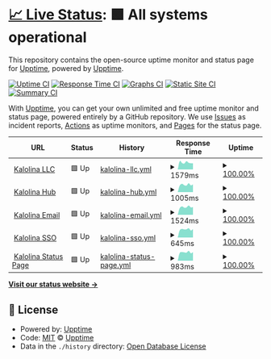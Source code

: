 # [📈 Live Status](https://kalolina.github.io/uptime): <!--live status--> **🟩 All systems operational**

This repository contains the open-source uptime monitor and status page for [Upptime](https://upptime.js.org), powered by [Upptime](https://github.com/upptime/upptime).

[![Uptime CI](https://github.com/kalolina/uptime/workflows/Uptime%20CI/badge.svg)](https://github.com/kalolina/uptime/actions?query=workflow%3A%22Uptime+CI%22)
[![Response Time CI](https://github.com/kalolina/uptime/workflows/Response%20Time%20CI/badge.svg)](https://github.com/kalolina/uptime/actions?query=workflow%3A%22Response+Time+CI%22)
[![Graphs CI](https://github.com/kalolina/uptime/workflows/Graphs%20CI/badge.svg)](https://github.com/kalolina/uptime/actions?query=workflow%3A%22Graphs+CI%22)
[![Static Site CI](https://github.com/kalolina/uptime/workflows/Static%20Site%20CI/badge.svg)](https://github.com/kalolina/uptime/actions?query=workflow%3A%22Static+Site+CI%22)
[![Summary CI](https://github.com/kalolina/uptime/workflows/Summary%20CI/badge.svg)](https://github.com/kalolina/uptime/actions?query=workflow%3A%22Summary+CI%22)

With [Upptime](https://upptime.js.org), you can get your own unlimited and free uptime monitor and status page, powered entirely by a GitHub repository. We use [Issues](https://github.com/upptime/upptime/issues) as incident reports, [Actions](https://github.com/kalolina/uptime/actions) as uptime monitors, and [Pages](https://kalolina.github.io/uptime) for the status page.

<!--start: status pages-->
<!-- This summary is generated by Upptime (https://github.com/upptime/upptime) -->
<!-- Do not edit this manually, your changes will be overwritten -->
<!-- prettier-ignore -->
| URL | Status | History | Response Time | Uptime |
| --- | ------ | ------- | ------------- | ------ |
| <img alt="" src="https://favicons.githubusercontent.com/kalolina.com" height="13"> [Kalolina LLC](https://kalolina.com) | 🟩 Up | [kalolina-llc.yml](https://github.com/Kalolina/uptime/commits/HEAD/history/kalolina-llc.yml) | <details><summary><img alt="Response time graph" src="./graphs/kalolina-llc/response-time-week.png" height="20"> 1579ms</summary><br><a href="https://kalolina.github.io/uptime/history/kalolina-llc"><img alt="Response time 1610" src="https://img.shields.io/endpoint?url=https%3A%2F%2Fraw.githubusercontent.com%2FKalolina%2Fuptime%2FHEAD%2Fapi%2Fkalolina-llc%2Fresponse-time.json"></a><br><a href="https://kalolina.github.io/uptime/history/kalolina-llc"><img alt="24-hour response time 1478" src="https://img.shields.io/endpoint?url=https%3A%2F%2Fraw.githubusercontent.com%2FKalolina%2Fuptime%2FHEAD%2Fapi%2Fkalolina-llc%2Fresponse-time-day.json"></a><br><a href="https://kalolina.github.io/uptime/history/kalolina-llc"><img alt="7-day response time 1579" src="https://img.shields.io/endpoint?url=https%3A%2F%2Fraw.githubusercontent.com%2FKalolina%2Fuptime%2FHEAD%2Fapi%2Fkalolina-llc%2Fresponse-time-week.json"></a><br><a href="https://kalolina.github.io/uptime/history/kalolina-llc"><img alt="30-day response time 1737" src="https://img.shields.io/endpoint?url=https%3A%2F%2Fraw.githubusercontent.com%2FKalolina%2Fuptime%2FHEAD%2Fapi%2Fkalolina-llc%2Fresponse-time-month.json"></a><br><a href="https://kalolina.github.io/uptime/history/kalolina-llc"><img alt="1-year response time 1610" src="https://img.shields.io/endpoint?url=https%3A%2F%2Fraw.githubusercontent.com%2FKalolina%2Fuptime%2FHEAD%2Fapi%2Fkalolina-llc%2Fresponse-time-year.json"></a></details> | <details><summary><a href="https://kalolina.github.io/uptime/history/kalolina-llc">100.00%</a></summary><a href="https://kalolina.github.io/uptime/history/kalolina-llc"><img alt="All-time uptime 98.51%" src="https://img.shields.io/endpoint?url=https%3A%2F%2Fraw.githubusercontent.com%2FKalolina%2Fuptime%2FHEAD%2Fapi%2Fkalolina-llc%2Fuptime.json"></a><br><a href="https://kalolina.github.io/uptime/history/kalolina-llc"><img alt="24-hour uptime 100.00%" src="https://img.shields.io/endpoint?url=https%3A%2F%2Fraw.githubusercontent.com%2FKalolina%2Fuptime%2FHEAD%2Fapi%2Fkalolina-llc%2Fuptime-day.json"></a><br><a href="https://kalolina.github.io/uptime/history/kalolina-llc"><img alt="7-day uptime 100.00%" src="https://img.shields.io/endpoint?url=https%3A%2F%2Fraw.githubusercontent.com%2FKalolina%2Fuptime%2FHEAD%2Fapi%2Fkalolina-llc%2Fuptime-week.json"></a><br><a href="https://kalolina.github.io/uptime/history/kalolina-llc"><img alt="30-day uptime 100.00%" src="https://img.shields.io/endpoint?url=https%3A%2F%2Fraw.githubusercontent.com%2FKalolina%2Fuptime%2FHEAD%2Fapi%2Fkalolina-llc%2Fuptime-month.json"></a><br><a href="https://kalolina.github.io/uptime/history/kalolina-llc"><img alt="1-year uptime 98.51%" src="https://img.shields.io/endpoint?url=https%3A%2F%2Fraw.githubusercontent.com%2FKalolina%2Fuptime%2FHEAD%2Fapi%2Fkalolina-llc%2Fuptime-year.json"></a></details>
| <img alt="" src="https://favicons.githubusercontent.com/hub.kalolina.com" height="13"> [Kalolina Hub](https://hub.kalolina.com) | 🟩 Up | [kalolina-hub.yml](https://github.com/Kalolina/uptime/commits/HEAD/history/kalolina-hub.yml) | <details><summary><img alt="Response time graph" src="./graphs/kalolina-hub/response-time-week.png" height="20"> 1005ms</summary><br><a href="https://kalolina.github.io/uptime/history/kalolina-hub"><img alt="Response time 1226" src="https://img.shields.io/endpoint?url=https%3A%2F%2Fraw.githubusercontent.com%2FKalolina%2Fuptime%2FHEAD%2Fapi%2Fkalolina-hub%2Fresponse-time.json"></a><br><a href="https://kalolina.github.io/uptime/history/kalolina-hub"><img alt="24-hour response time 910" src="https://img.shields.io/endpoint?url=https%3A%2F%2Fraw.githubusercontent.com%2FKalolina%2Fuptime%2FHEAD%2Fapi%2Fkalolina-hub%2Fresponse-time-day.json"></a><br><a href="https://kalolina.github.io/uptime/history/kalolina-hub"><img alt="7-day response time 1005" src="https://img.shields.io/endpoint?url=https%3A%2F%2Fraw.githubusercontent.com%2FKalolina%2Fuptime%2FHEAD%2Fapi%2Fkalolina-hub%2Fresponse-time-week.json"></a><br><a href="https://kalolina.github.io/uptime/history/kalolina-hub"><img alt="30-day response time 1067" src="https://img.shields.io/endpoint?url=https%3A%2F%2Fraw.githubusercontent.com%2FKalolina%2Fuptime%2FHEAD%2Fapi%2Fkalolina-hub%2Fresponse-time-month.json"></a><br><a href="https://kalolina.github.io/uptime/history/kalolina-hub"><img alt="1-year response time 1226" src="https://img.shields.io/endpoint?url=https%3A%2F%2Fraw.githubusercontent.com%2FKalolina%2Fuptime%2FHEAD%2Fapi%2Fkalolina-hub%2Fresponse-time-year.json"></a></details> | <details><summary><a href="https://kalolina.github.io/uptime/history/kalolina-hub">100.00%</a></summary><a href="https://kalolina.github.io/uptime/history/kalolina-hub"><img alt="All-time uptime 99.98%" src="https://img.shields.io/endpoint?url=https%3A%2F%2Fraw.githubusercontent.com%2FKalolina%2Fuptime%2FHEAD%2Fapi%2Fkalolina-hub%2Fuptime.json"></a><br><a href="https://kalolina.github.io/uptime/history/kalolina-hub"><img alt="24-hour uptime 100.00%" src="https://img.shields.io/endpoint?url=https%3A%2F%2Fraw.githubusercontent.com%2FKalolina%2Fuptime%2FHEAD%2Fapi%2Fkalolina-hub%2Fuptime-day.json"></a><br><a href="https://kalolina.github.io/uptime/history/kalolina-hub"><img alt="7-day uptime 100.00%" src="https://img.shields.io/endpoint?url=https%3A%2F%2Fraw.githubusercontent.com%2FKalolina%2Fuptime%2FHEAD%2Fapi%2Fkalolina-hub%2Fuptime-week.json"></a><br><a href="https://kalolina.github.io/uptime/history/kalolina-hub"><img alt="30-day uptime 99.97%" src="https://img.shields.io/endpoint?url=https%3A%2F%2Fraw.githubusercontent.com%2FKalolina%2Fuptime%2FHEAD%2Fapi%2Fkalolina-hub%2Fuptime-month.json"></a><br><a href="https://kalolina.github.io/uptime/history/kalolina-hub"><img alt="1-year uptime 99.98%" src="https://img.shields.io/endpoint?url=https%3A%2F%2Fraw.githubusercontent.com%2FKalolina%2Fuptime%2FHEAD%2Fapi%2Fkalolina-hub%2Fuptime-year.json"></a></details>
| <img alt="" src="https://favicons.githubusercontent.com/pro.kalolina.com" height="13"> [Kalolina Email](https://pro.kalolina.com) | 🟩 Up | [kalolina-email.yml](https://github.com/Kalolina/uptime/commits/HEAD/history/kalolina-email.yml) | <details><summary><img alt="Response time graph" src="./graphs/kalolina-email/response-time-week.png" height="20"> 1524ms</summary><br><a href="https://kalolina.github.io/uptime/history/kalolina-email"><img alt="Response time 1589" src="https://img.shields.io/endpoint?url=https%3A%2F%2Fraw.githubusercontent.com%2FKalolina%2Fuptime%2FHEAD%2Fapi%2Fkalolina-email%2Fresponse-time.json"></a><br><a href="https://kalolina.github.io/uptime/history/kalolina-email"><img alt="24-hour response time 1455" src="https://img.shields.io/endpoint?url=https%3A%2F%2Fraw.githubusercontent.com%2FKalolina%2Fuptime%2FHEAD%2Fapi%2Fkalolina-email%2Fresponse-time-day.json"></a><br><a href="https://kalolina.github.io/uptime/history/kalolina-email"><img alt="7-day response time 1524" src="https://img.shields.io/endpoint?url=https%3A%2F%2Fraw.githubusercontent.com%2FKalolina%2Fuptime%2FHEAD%2Fapi%2Fkalolina-email%2Fresponse-time-week.json"></a><br><a href="https://kalolina.github.io/uptime/history/kalolina-email"><img alt="30-day response time 1556" src="https://img.shields.io/endpoint?url=https%3A%2F%2Fraw.githubusercontent.com%2FKalolina%2Fuptime%2FHEAD%2Fapi%2Fkalolina-email%2Fresponse-time-month.json"></a><br><a href="https://kalolina.github.io/uptime/history/kalolina-email"><img alt="1-year response time 1589" src="https://img.shields.io/endpoint?url=https%3A%2F%2Fraw.githubusercontent.com%2FKalolina%2Fuptime%2FHEAD%2Fapi%2Fkalolina-email%2Fresponse-time-year.json"></a></details> | <details><summary><a href="https://kalolina.github.io/uptime/history/kalolina-email">100.00%</a></summary><a href="https://kalolina.github.io/uptime/history/kalolina-email"><img alt="All-time uptime 99.42%" src="https://img.shields.io/endpoint?url=https%3A%2F%2Fraw.githubusercontent.com%2FKalolina%2Fuptime%2FHEAD%2Fapi%2Fkalolina-email%2Fuptime.json"></a><br><a href="https://kalolina.github.io/uptime/history/kalolina-email"><img alt="24-hour uptime 100.00%" src="https://img.shields.io/endpoint?url=https%3A%2F%2Fraw.githubusercontent.com%2FKalolina%2Fuptime%2FHEAD%2Fapi%2Fkalolina-email%2Fuptime-day.json"></a><br><a href="https://kalolina.github.io/uptime/history/kalolina-email"><img alt="7-day uptime 100.00%" src="https://img.shields.io/endpoint?url=https%3A%2F%2Fraw.githubusercontent.com%2FKalolina%2Fuptime%2FHEAD%2Fapi%2Fkalolina-email%2Fuptime-week.json"></a><br><a href="https://kalolina.github.io/uptime/history/kalolina-email"><img alt="30-day uptime 98.98%" src="https://img.shields.io/endpoint?url=https%3A%2F%2Fraw.githubusercontent.com%2FKalolina%2Fuptime%2FHEAD%2Fapi%2Fkalolina-email%2Fuptime-month.json"></a><br><a href="https://kalolina.github.io/uptime/history/kalolina-email"><img alt="1-year uptime 99.42%" src="https://img.shields.io/endpoint?url=https%3A%2F%2Fraw.githubusercontent.com%2FKalolina%2Fuptime%2FHEAD%2Fapi%2Fkalolina-email%2Fuptime-year.json"></a></details>
| <img alt="" src="https://favicons.githubusercontent.com/sso.kalolina.com" height="13"> [Kalolina SSO](https://sso.kalolina.com) | 🟩 Up | [kalolina-sso.yml](https://github.com/Kalolina/uptime/commits/HEAD/history/kalolina-sso.yml) | <details><summary><img alt="Response time graph" src="./graphs/kalolina-sso/response-time-week.png" height="20"> 645ms</summary><br><a href="https://kalolina.github.io/uptime/history/kalolina-sso"><img alt="Response time 745" src="https://img.shields.io/endpoint?url=https%3A%2F%2Fraw.githubusercontent.com%2FKalolina%2Fuptime%2FHEAD%2Fapi%2Fkalolina-sso%2Fresponse-time.json"></a><br><a href="https://kalolina.github.io/uptime/history/kalolina-sso"><img alt="24-hour response time 661" src="https://img.shields.io/endpoint?url=https%3A%2F%2Fraw.githubusercontent.com%2FKalolina%2Fuptime%2FHEAD%2Fapi%2Fkalolina-sso%2Fresponse-time-day.json"></a><br><a href="https://kalolina.github.io/uptime/history/kalolina-sso"><img alt="7-day response time 645" src="https://img.shields.io/endpoint?url=https%3A%2F%2Fraw.githubusercontent.com%2FKalolina%2Fuptime%2FHEAD%2Fapi%2Fkalolina-sso%2Fresponse-time-week.json"></a><br><a href="https://kalolina.github.io/uptime/history/kalolina-sso"><img alt="30-day response time 686" src="https://img.shields.io/endpoint?url=https%3A%2F%2Fraw.githubusercontent.com%2FKalolina%2Fuptime%2FHEAD%2Fapi%2Fkalolina-sso%2Fresponse-time-month.json"></a><br><a href="https://kalolina.github.io/uptime/history/kalolina-sso"><img alt="1-year response time 745" src="https://img.shields.io/endpoint?url=https%3A%2F%2Fraw.githubusercontent.com%2FKalolina%2Fuptime%2FHEAD%2Fapi%2Fkalolina-sso%2Fresponse-time-year.json"></a></details> | <details><summary><a href="https://kalolina.github.io/uptime/history/kalolina-sso">100.00%</a></summary><a href="https://kalolina.github.io/uptime/history/kalolina-sso"><img alt="All-time uptime 95.80%" src="https://img.shields.io/endpoint?url=https%3A%2F%2Fraw.githubusercontent.com%2FKalolina%2Fuptime%2FHEAD%2Fapi%2Fkalolina-sso%2Fuptime.json"></a><br><a href="https://kalolina.github.io/uptime/history/kalolina-sso"><img alt="24-hour uptime 100.00%" src="https://img.shields.io/endpoint?url=https%3A%2F%2Fraw.githubusercontent.com%2FKalolina%2Fuptime%2FHEAD%2Fapi%2Fkalolina-sso%2Fuptime-day.json"></a><br><a href="https://kalolina.github.io/uptime/history/kalolina-sso"><img alt="7-day uptime 100.00%" src="https://img.shields.io/endpoint?url=https%3A%2F%2Fraw.githubusercontent.com%2FKalolina%2Fuptime%2FHEAD%2Fapi%2Fkalolina-sso%2Fuptime-week.json"></a><br><a href="https://kalolina.github.io/uptime/history/kalolina-sso"><img alt="30-day uptime 100.00%" src="https://img.shields.io/endpoint?url=https%3A%2F%2Fraw.githubusercontent.com%2FKalolina%2Fuptime%2FHEAD%2Fapi%2Fkalolina-sso%2Fuptime-month.json"></a><br><a href="https://kalolina.github.io/uptime/history/kalolina-sso"><img alt="1-year uptime 95.80%" src="https://img.shields.io/endpoint?url=https%3A%2F%2Fraw.githubusercontent.com%2FKalolina%2Fuptime%2FHEAD%2Fapi%2Fkalolina-sso%2Fuptime-year.json"></a></details>
| <img alt="" src="https://favicons.githubusercontent.com/status.kalolina.com" height="13"> [Kalolina Status Page](https://status.kalolina.com) | 🟩 Up | [kalolina-status-page.yml](https://github.com/Kalolina/uptime/commits/HEAD/history/kalolina-status-page.yml) | <details><summary><img alt="Response time graph" src="./graphs/kalolina-status-page/response-time-week.png" height="20"> 983ms</summary><br><a href="https://kalolina.github.io/uptime/history/kalolina-status-page"><img alt="Response time 1087" src="https://img.shields.io/endpoint?url=https%3A%2F%2Fraw.githubusercontent.com%2FKalolina%2Fuptime%2FHEAD%2Fapi%2Fkalolina-status-page%2Fresponse-time.json"></a><br><a href="https://kalolina.github.io/uptime/history/kalolina-status-page"><img alt="24-hour response time 944" src="https://img.shields.io/endpoint?url=https%3A%2F%2Fraw.githubusercontent.com%2FKalolina%2Fuptime%2FHEAD%2Fapi%2Fkalolina-status-page%2Fresponse-time-day.json"></a><br><a href="https://kalolina.github.io/uptime/history/kalolina-status-page"><img alt="7-day response time 983" src="https://img.shields.io/endpoint?url=https%3A%2F%2Fraw.githubusercontent.com%2FKalolina%2Fuptime%2FHEAD%2Fapi%2Fkalolina-status-page%2Fresponse-time-week.json"></a><br><a href="https://kalolina.github.io/uptime/history/kalolina-status-page"><img alt="30-day response time 1047" src="https://img.shields.io/endpoint?url=https%3A%2F%2Fraw.githubusercontent.com%2FKalolina%2Fuptime%2FHEAD%2Fapi%2Fkalolina-status-page%2Fresponse-time-month.json"></a><br><a href="https://kalolina.github.io/uptime/history/kalolina-status-page"><img alt="1-year response time 1087" src="https://img.shields.io/endpoint?url=https%3A%2F%2Fraw.githubusercontent.com%2FKalolina%2Fuptime%2FHEAD%2Fapi%2Fkalolina-status-page%2Fresponse-time-year.json"></a></details> | <details><summary><a href="https://kalolina.github.io/uptime/history/kalolina-status-page">100.00%</a></summary><a href="https://kalolina.github.io/uptime/history/kalolina-status-page"><img alt="All-time uptime 99.32%" src="https://img.shields.io/endpoint?url=https%3A%2F%2Fraw.githubusercontent.com%2FKalolina%2Fuptime%2FHEAD%2Fapi%2Fkalolina-status-page%2Fuptime.json"></a><br><a href="https://kalolina.github.io/uptime/history/kalolina-status-page"><img alt="24-hour uptime 100.00%" src="https://img.shields.io/endpoint?url=https%3A%2F%2Fraw.githubusercontent.com%2FKalolina%2Fuptime%2FHEAD%2Fapi%2Fkalolina-status-page%2Fuptime-day.json"></a><br><a href="https://kalolina.github.io/uptime/history/kalolina-status-page"><img alt="7-day uptime 100.00%" src="https://img.shields.io/endpoint?url=https%3A%2F%2Fraw.githubusercontent.com%2FKalolina%2Fuptime%2FHEAD%2Fapi%2Fkalolina-status-page%2Fuptime-week.json"></a><br><a href="https://kalolina.github.io/uptime/history/kalolina-status-page"><img alt="30-day uptime 98.86%" src="https://img.shields.io/endpoint?url=https%3A%2F%2Fraw.githubusercontent.com%2FKalolina%2Fuptime%2FHEAD%2Fapi%2Fkalolina-status-page%2Fuptime-month.json"></a><br><a href="https://kalolina.github.io/uptime/history/kalolina-status-page"><img alt="1-year uptime 99.32%" src="https://img.shields.io/endpoint?url=https%3A%2F%2Fraw.githubusercontent.com%2FKalolina%2Fuptime%2FHEAD%2Fapi%2Fkalolina-status-page%2Fuptime-year.json"></a></details>

<!--end: status pages-->

[**Visit our status website →**](https://kalolina.github.io/uptime)

## 📄 License

- Powered by: [Upptime](https://github.com/upptime/upptime)
- Code: [MIT](./LICENSE) © [Upptime](https://upptime.js.org)
- Data in the `./history` directory: [Open Database License](https://opendatacommons.org/licenses/odbl/1-0/)
